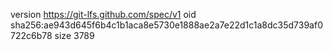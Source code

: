 version https://git-lfs.github.com/spec/v1
oid sha256:ae943d645f6b4c1b1aca8e5730e1888ae2a7e22d1c1a8dc35d739af0722c6b78
size 3789
